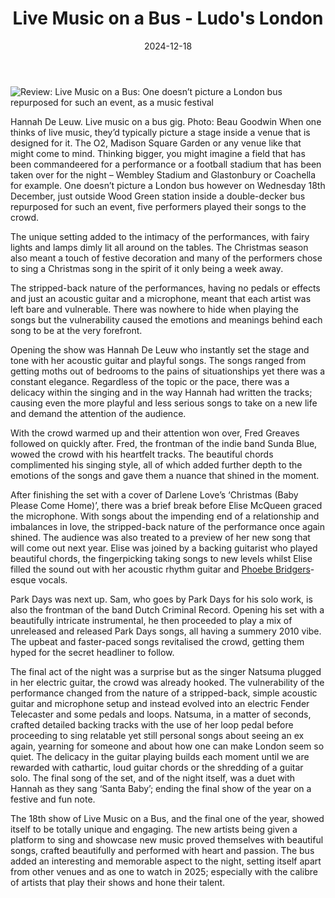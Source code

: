 ﻿---
layout: default
title: Live Music on a Bus - Ludo's London
description:
date: '2024-12-18'
categories:
  - Live
lat: 51.59718372877622
long: -0.11105956516676425
---

  
![Review: Live Music on a Bus: One doesn’t picture a London bus repurposed for such an event, as a music festival](https://northerntransmissions.com/wp-content/uploads/2024/12/BUS-GIG-4-1536x1152.jpg)

Hannah De Leuw. Live music on a bus gig. Photo: Beau Goodwin
When one thinks of live music, they’d typically picture a stage inside a venue that is designed for it. The O2, Madison Square Garden or any venue like that might come to mind. Thinking bigger, you might imagine a field that has been commandeered for a performance or a football stadium that has been taken over for the night – Wembley Stadium and Glastonbury or Coachella for example. One doesn’t picture a London bus however on Wednesday 18th December, just outside Wood Green station inside a double-decker bus repurposed for such an event, five performers played their songs to the crowd.

The unique setting added to the intimacy of the performances, with fairy lights and lamps dimly lit all around on the tables. The Christmas season also meant a touch of festive decoration and many of the performers chose to sing a Christmas song in the spirit of it only being a week away.

The stripped-back nature of the performances, having no pedals or effects and just an acoustic guitar and a microphone, meant that each artist was left bare and vulnerable. There was nowhere to hide when playing the songs but the vulnerability caused the emotions and meanings behind each song to be at the very forefront.

Opening the show was Hannah De Leuw who instantly set the stage and tone with her acoustic guitar and playful songs. The songs ranged from getting moths out of bedrooms to the pains of situationships yet there was a constant elegance. Regardless of the topic or the pace, there was a delicacy within the singing and in the way Hannah had written the tracks; causing even the more playful and less serious songs to take on a new life and demand the attention of the audience.

With the crowd warmed up and their attention won over, Fred Greaves followed on quickly after. Fred, the frontman of the indie band Sunda Blue, wowed the crowd with his heartfelt tracks. The beautiful chords complimented his singing style, all of which added further depth to the emotions of the songs and gave them a nuance that shined in the moment.

After finishing the set with a cover of Darlene Love’s ‘Christmas (Baby Please Come Home)’, there was a brief break before Elise McQueen graced the microphone. With songs about the impending end of a relationship and imbalances in love, the stripped-back nature of the performance once again shined. The audience was also treated to a preview of her new song that will come out next year. Elise was joined by a backing guitarist who played beautiful chords, the fingerpicking taking songs to new levels whilst Elise filled the sound out with her acoustic rhythm guitar and  [Phoebe Bridgers](https://northerntransmissions.com/watch-phoebe-bridgers-on-records-in-my-life/)-esque vocals.

Park Days was next up. Sam, who goes by Park Days for his solo work, is also the frontman of the band Dutch Criminal Record. Opening his set with a beautifully intricate instrumental, he then proceeded to play a mix of unreleased and released Park Days songs, all having a summery 2010 vibe. The upbeat and faster-paced songs revitalised the crowd, getting them hyped for the secret headliner to follow.

The final act of the night was a surprise but as the singer Natsuma plugged in her electric guitar, the crowd was already hooked. The vulnerability of the performance changed from the nature of a stripped-back, simple acoustic guitar and microphone setup and instead evolved into an electric Fender Telecaster and some pedals and loops. Natsuma, in a matter of seconds, crafted detailed backing tracks with the use of her loop pedal before proceeding to sing relatable yet still personal songs about seeing an ex again, yearning for someone and about how one can make London seem so quiet. The delicacy in the guitar playing builds each moment until we are rewarded with cathartic, loud guitar chords or the shredding of a guitar solo. The final song of the set, and of the night itself, was a duet with Hannah as they sang ‘Santa Baby’; ending the final show of the year on a festive and fun note.

The 18th show of Live Music on a Bus, and the final one of the year, showed itself to be totally unique and engaging. The new artists being given a platform to sing and showcase new music proved themselves with beautiful songs, crafted beautifully and performed with heart and passion. The bus added an interesting and memorable aspect to the night, setting itself apart from other venues and as one to watch in 2025; especially with the calibre of artists that play their shows and hone their talent.
